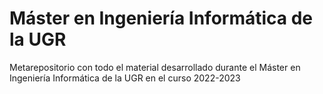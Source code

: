 # Máster en Ingeniería Informática de la UGR
Metarepositorio con todo el material desarrollado durante el Máster en Ingeniería Informática de la UGR en el curso 2022-2023
